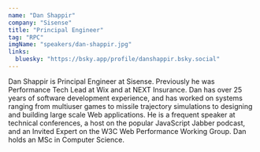 ```yaml
---
name: "Dan Shappir"
company: "Sisense"
title: "Principal Engineer"
tag: "RPC"
imgName: "speakers/dan-shappir.jpg"
links:
  bluesky: "https://bsky.app/profile/danshappir.bsky.social"
---
```


Dan Shappir is Principal Engineer at Sisense. Previously he was Performance Tech Lead at Wix and at NEXT Insurance. Dan has over 25 years of software development experience, and has worked on systems ranging from multiuser games to missile trajectory simulations to designing and building large scale Web applications. He is a frequent speaker at technical conferences, a host on the popular JavaScript Jabber podcast, and an Invited Expert on the W3C Web Performance Working Group. Dan holds an MSc in Computer Science.
